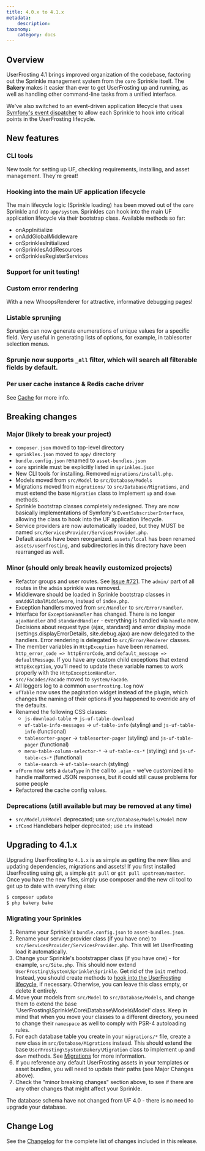 ```yaml
---
title: 4.0.x to 4.1.x
metadata:
    description: 
taxonomy:
    category: docs
---
```


## Overview

UserFrosting 4.1 brings improved organization of the codebase, factoring out the Sprinkle management system from the `core` Sprinkle itself.  The **Bakery** makes it easier than ever to get UserFrosting up and running, as well as handling other command-line tasks from a unified interface.

We've also switched to an event-driven application lifecycle that uses [Symfony's event dispatcher](http://symfony.com/doc/current/components/event_dispatcher.html) to allow each Sprinkle to hook into critical points in the UserFrosting lifecycle.

## New features

### CLI tools

New tools for setting up UF, checking requirements, installing, and asset management.  They're great!

### Hooking into the main UF application lifecycle

The main lifecycle logic (Sprinkle loading) has been moved out of the `core` Sprinkle and into `app/system`.  Sprinkles can hook into the main UF application lifecycle via their bootstrap class.  Available methods so far:

- onAppInitialize
- onAddGlobalMiddleware
- onSprinklesInitialized
- onSprinklesAddResources
- onSprinklesRegisterServices

### Support for unit testing!

### Custom error rendering

With a new WhoopsRenderer for attractive, informative debugging pages!

### Listable sprunjing

Sprunjes can now generate enumerations of unique values for a specific field.  Very useful in generating lists of options, for example, in tablesorter selection menus.

### Sprunje now supports `_all` filter, which will search all filterable fields by default.

### Per user cache instance & Redis cache driver

See [Cache](http://learn.local/advanced/cache/usage) for more info.

## Breaking changes

### Major (likely to break your project)

- `composer.json` moved to top-level directory
- `sprinkles.json` moved to `app/` directory
- `bundle.config.json` renamed to `asset-bundles.json`
- `core` sprinkle must be explicitly listed in `sprinkles.json`
- New CLI tools for installing.  Removed `migrations/install.php`.
- Models moved from `src/Model` to `src/Database/Models`
- Migrations moved from `migrations/` to `src/Database/Migrations`, and must extend the base `Migration` class to implement `up` and `down` methods.
- Sprinkle bootstrap classes completely redesigned.  They are now basically implementations of Symfony's `EventSubscriberInterface`, allowing the class to hook into the UF application lifecycle.
- Service providers are now automatically loaded, but they MUST be named `src/ServicesProvider/ServicesProvider.php`.
- Default assets have been reorganized.  `assets/local` has been renamed `assets/userfrosting`, and subdirectories in this directory have been rearranged as well.

### Minor (should only break heavily customized projects)

- Refactor groups and user routes. See [Issue #721](https://github.com/userfrosting/UserFrosting/issues/721). The `admin/` part of all routes in the `admin` sprinkle was removed. 
- Middleware should be loaded in Sprinkle bootstrap classes in `onAddGlobalMiddleware`, instead of `index.php`.
- Exception handlers moved from `src/Handler` to `src/Error/Handler`.
- Interface for `ExceptionHandler` has changed.  There is no longer `ajaxHandler` and `standardHandler` - everything is handled via `handle` now.  Decisions about request type (ajax, standard) and error display mode (settings.displayErrorDetails, site.debug.ajax) are now delegated to the handlers.  Error rendering is delegated to `src/Error/Renderer` classes.
- The member variables in `HttpException` have been renamed.  `http_error_code => httpErrorCode`, and `default_message => defaultMessage`.  If you have any custom child exceptions that extend `HttpException`, you'll need to update these variable names to work properly with the `HttpExceptionHandler`.
- `src/Facades/Facade` moved to `system/Facade`.
- All loggers log to a common `userfrosting.log` now
- `ufTable` now uses the pagination widget instead of the plugin, which changes the naming of their options if you happened to override any of the defaults.
- Renamed the following CSS classes:
  - `js-download-table` -> `js-uf-table-download`
  - `uf-table-info-messages` -> `uf-table-info` (styling) and `js-uf-table-info` (functional)
  - `tablesorter-pager` -> `tablesorter-pager` (styling) and `js-uf-table-pager` (functional)
  - `menu-table-column-selector-*` -> `uf-table-cs-*` (styling) and `js-uf-table-cs-*` (functional)
  - `table-search` -> `uf-table-search` (styling)
- `ufForm` now sets a `dataType` in the call to `.ajax` - we've customized it to handle malformed JSON responses, but it could still cause problems for some people
- Refactored the cache config values.

### Deprecations (still available but may be removed at any time)

- `src/Model/UFModel` deprecated; use `src/Database/Models/Model` now
- `ifCond` Handlebars helper deprecated; use `ifx` instead
  
## Upgrading to 4.1.x

Upgrading UserFrosting to `4.1.x` is as simple as getting the new files and updating dependencies, migrations and assets! If you first installed UserFrosting using git, a simple `git pull` or `git pull upstream/master`. Once you have the new files, simply use composer and the new cli tool to get up to date with everything else:

```bash
$ composer update
$ php bakery bake
```

### Migrating your Sprinkles

1. Rename your Sprinkle's `bundle.config.json` to `asset-bundles.json`.
2. Rename your service provider class (if you have one) to `src/ServicesProvider/ServicesProvider.php`.  This will let UserFrosting load it automatically.
3. Change your Sprinkle's bootstrapper class (if you have one) - for example, `src/Site.php`.  This should now extend `UserFrosting\System\Sprinkle\Sprinkle`.  Get rid of the `init` method.  Instead, you should create methods to [hook into the UserFrosting lifecycle](/advanced/application-lifecycle), if necessary.  Otherwise, you can leave this class empty, or delete it entirely.
4. Move your models from `src/Model` to `src/Database/Models`, and change them to extend the base 'UserFrosting\Sprinkle\Core\Database\Models\Model' class.  Keep in mind that when you move your classes to a different directory, you need to change their `namespace` as well to comply with PSR-4 autoloading rules.
5. For each database table you create in your `migrations/*` file, create a new class in `src/Database/Migrations` instead.  This should extend the base `UserFrosting\System\Bakery\Migration` class to implement `up` and `down` methods.  See [Migrations](/database/migrations) for more information.
6. If you reference any default UserFrosting assets in your templates or asset bundles, you will need to update their paths (see Major Changes above).
7. Check the "minor breaking changes" section above, to see if there are any other changes that might affect your Sprinkle.

The database schema have not changed from UF 4.0 - there is no need to upgrade your database.

## Change Log

See the [Changelog](https://github.com/userfrosting/UserFrosting/blob/master/CHANGELOG.md#v410-alpha) for the complete list of changes included in this release. 
